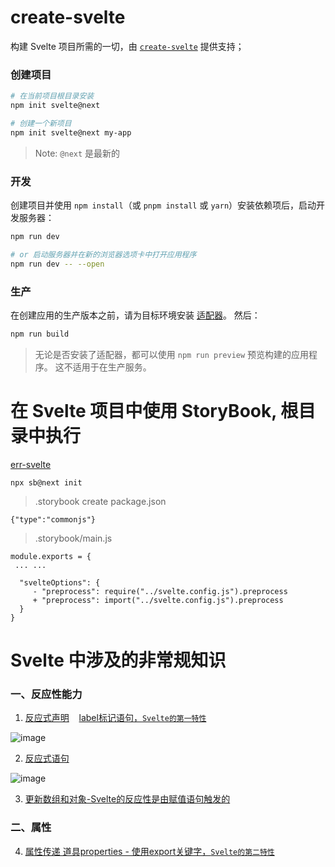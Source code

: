 # create-svelte

构建 Svelte 项目所需的一切，由 [`create-svelte`](https://github.com/sveltejs/kit/tree/master/packages/create-svelte) 提供支持；

### 创建项目

```bash
# 在当前项目根目录安装
npm init svelte@next

# 创建一个新项目
npm init svelte@next my-app
```

> Note: `@next` 是最新的

### 开发

创建项目并使用 `npm install`（或 `pnpm install` 或 `yarn`）安装依赖项后，启动开发服务器：

```bash
npm run dev

# or 启动服务器并在新的浏览器选项卡中打开应用程序
npm run dev -- --open
```

### 生产

在创建应用的生产版本之前，请为目标环境安装 [适配器](https://kit.svelte.dev/docs#adapters)。 然后：

```bash
npm run build
```

> 无论是否安装了适配器，都可以使用 `npm run preview` 预览构建的应用程序。 这不适用于在生产服务。

# 在 Svelte 项目中使用 StoryBook, 根目录中执行

[err-svelte](https://github.com/sveltejs/kit/issues/2801)

```base
npx sb@next init
```

> .storybook create package.json

```base
{"type":"commonjs"}
```

> .storybook/main.js

```base
module.exports = {
 ... ...

  "svelteOptions": {
     - "preprocess": require("../svelte.config.js").preprocess
     + "preprocess": import("../svelte.config.js").preprocess
  }
}
```

# Svelte 中涉及的非常规知识

### 一、反应性能力

1. [反应式声明](https://www.sveltejs.cn/tutorial/reactive-declarations) &nbsp;&nbsp; [label标记语句，`Svelte的第一特性`](https://developer.mozilla.org/zh-CN/docs/Web/JavaScript/Reference/Statements/label)

![image](https://user-images.githubusercontent.com/93444868/141734003-db35366b-176e-450b-8f1f-c89700e1507a.png)

2. [反应式语句](https://www.sveltejs.cn/tutorial/reactive-statements)

![image](https://user-images.githubusercontent.com/93444868/141735023-be37296c-17b6-4ea9-a990-86e25c44d0f0.png)

3. [更新数组和对象-Svelte的反应性是由赋值语句触发的](https://www.sveltejs.cn/tutorial/updating-arrays-and-objects)

### 二、属性

4. [属性传递 道具properties - 使用export关键字，`Svelte的第二特性`](https://www.sveltejs.cn/tutorial/declaring-props)



